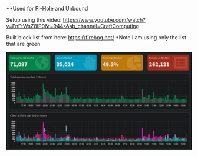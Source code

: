 **Used for PI-Hole and Unbound

Setup using this video: https://www.youtube.com/watch?v=FnFtWsZ8IP0&t=944s&ab_channel=CraftComputing

Built block list from here: https://firebog.net/ *Note I am using only the list that are green

![Ad's Blocked](Farnsworth.JPG)
